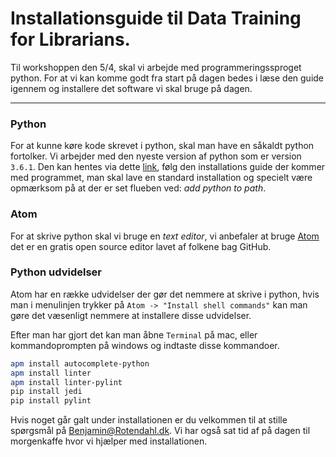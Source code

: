 # Installationsguide til Data Training for Librarians.

Til workshoppen den 5/4, skal vi arbejde med programmeringssproget python.
For at vi kan komme godt fra start på dagen bedes i læse den guide igennem og
installere det software vi skal bruge på dagen.

----

### Python
For at kunne køre kode skrevet i python, skal man have en såkaldt python
fortolker. Vi arbejder med den nyeste version af python som er version `3.6.1`.
Den kan hentes via dette [link](https://www.python.org/downloads/), følg
den installations guide der kommer med programmet, man skal lave en standard
installation og specielt være opmærksom på at der er set flueben ved:
_add python to path_.


### Atom
For at skrive python skal vi bruge en _text editor_, vi anbefaler at bruge
[Atom](https://atom.io) det er en gratis open source editor lavet af folkene
bag GitHub.


### Python udvidelser
Atom har en række udvidelser der gør det nemmere at skrive i python, hvis man i
menulinjen trykker på `Atom -> "Install shell commands"` kan man gøre det
væsenligt nemmere at installere disse udvidelser.

Efter man har gjort det kan man åbne `Terminal` på mac, eller kommandoprompten
på windows og indtaste disse kommandoer.
```bash
apm install autocomplete-python
apm install linter
apm install linter-pylint
pip install jedi
pip install pylint
```
Hvis noget går galt under installationen er du velkommen til at stille spørgsmål
på [Benjamin@Rotendahl.dk](mailto:Benjamin@Rotendahl.dk). Vi har også sat tid
af på dagen til morgenkaffe hvor vi hjælper med installationen.
